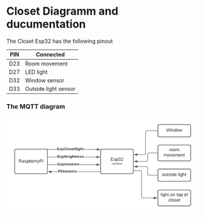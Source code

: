 # Closet Diagramm and ducumentation

The Closet Esp32 has the following pinout

| PIN | Connected |
| --- | --- | 
| D23	|	Room movement         |
| D27	|	LED light             |
| D32	|	Window sensor         |
| D33	|	Outside light sensor  |

<H3>The MQTT diagram</H3>

![MQTT diagram of the Esp32 closet](https://github.com/ytielbeke/Esp32LightProject/blob/21f365b5ce8a2f54a8680503e97bea653e9ced01/documentation/MQTT_diagrams/EspCloset.png)

